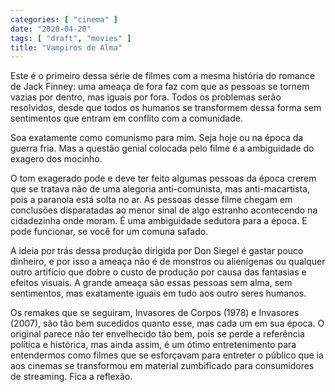 ```yaml
---
categories: [ "cinema" ]
date: "2020-04-20"
tags: [ "draft", "movies" ]
title: "Vampiros de Alma"
---
```

Este é o primeiro dessa série de filmes com a mesma história do romance de Jack Finney: uma ameaça de fora faz com que as pessoas se tornem vazias por dentro, mas iguais por fora. Todos os problemas serão resolvidos, desde que todos os humanos se transformem dessa forma sem sentimentos que entram em conflito com a comunidade.

Soa exatamente como comunismo para mim. Seja hoje ou na época da guerra fria. Mas a questão genial colocada pelo filme é a ambiguidade do exagero dos mocinho.

O tom exagerado pode e deve ter feito algumas pessoas da época crerem que se tratava não de uma alegoria anti-comunista, mas anti-macartista, pois a paranoia está solta no ar. As pessoas desse filme chegam em conclusões disparatadas ao menor sinal de algo estranho acontecendo na cidadezinha onde moram. É uma ambiguidade sedutora para a época. E pode funcionar, se você for um comuna safado.

A ideia por trás dessa produção dirigida por Don Siegel é gastar pouco dinheiro, e por isso a ameaça não é de monstros ou alienígenas ou qualquer outro artifício que dobre o custo de produção por causa das fantasias e efeitos visuais. A grande ameaça são essas pessoas sem alma, sem sentimentos, mas exatamente iguais em tudo aos outro seres humanos.

Os remakes que se seguiram, Invasores de Corpos (1978) e Invasores (2007), são tão bem sucedidos quanto esse, mas cada um em sua época. O original parece não ter envelhecido tão bem, pois se perde a referência política e histórica, mas ainda assim, é um ótimo entretenimento para entendermos como filmes que se esforçavam para entreter o público que ia aos cinemas se transformou em material zumbificado para consumidores de streaming. Fica a reflexão.
